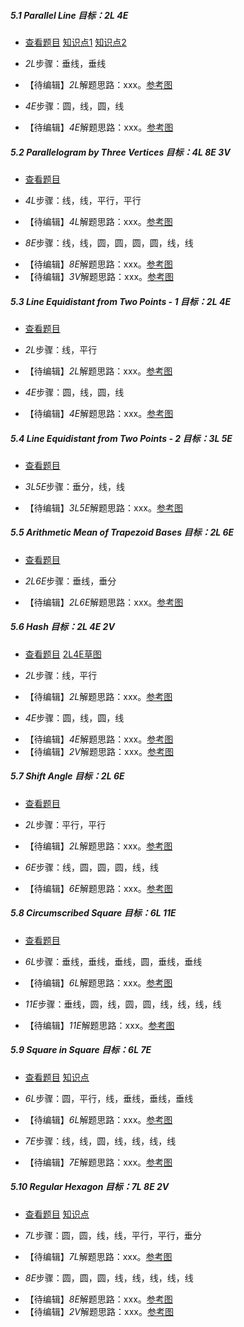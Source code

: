 ##### 5.1 Parallel Line *目标：2L 4E*
- [查看题目](images/level/parallel.png) [知识点1](images/hints/Fact-RhombusSides.png) [知识点2](images/hints/Fact-RectCenter.png) 
+ *2L*步骤：垂线，垂线
- 【待编辑】*2L*解题思路：xxx。[参考图](images/solved/5.1.2L.png)
+ *4E*步骤：圆，线，圆，线
- 【待编辑】*4E*解题思路：xxx。[参考图](images/solved/5.1.4E.png)


##### 5.2 Parallelogram by Three Vertices *目标：4L 8E 3V*
- [查看题目](images/level/parallelogram3-v.png) 
+ *4L*步骤：线，线，平行，平行
- 【待编辑】*4L*解题思路：xxx。[参考图](images/solved/5.2.4L.png)
+ *8E*步骤：线，线，圆，圆，圆，圆，线，线
- 【待编辑】*8E*解题思路：xxx。[参考图](images/solved/5.2.8E.png)
- 【待编辑】*3V*解题思路：xxx。[参考图](images/solved/5.2.3V.png)


##### 5.3 Line Equidistant from Two Points - 1 *目标：2L 4E*
- [查看题目](images/level/line-along-points.png) 
+ *2L*步骤：线，平行
- 【待编辑】*2L*解题思路：xxx。[参考图](images/solved/5.3.2L.png)
+ *4E*步骤：圆，线，圆，线
- 【待编辑】*4E*解题思路：xxx。[参考图](images/solved/5.3.4E.png)


##### 5.4 Line Equidistant from Two Points - 2 *目标：3L 5E*
- [查看题目](images/level/line-between-points.png) 
+ *3L5E*步骤：垂分，线，线
- 【待编辑】*3L5E*解题思路：xxx。[参考图](images/solved/5.4.3L5E.png)


##### 5.5 Arithmetic Mean of Trapezoid Bases *目标：2L 6E*
- [查看题目](images/level/trapezoid-median.png) 
+ *2L6E*步骤：垂线，垂分
- 【待编辑】*2L6E*解题思路：xxx。[参考图](images/solved/5.5.2L6E.png)


##### 5.6 Hash *目标：2L 4E 2V*
- [查看题目](images/level/hash.png) [2L4E草图](images/hints/Draft-Hash.png) 
+ *2L*步骤：线，平行
- 【待编辑】*2L*解题思路：xxx。[参考图](images/solved/5.6.2L.png)
+ *4E*步骤：圆，线，圆，线
- 【待编辑】*4E*解题思路：xxx。[参考图](images/solved/5.6.4E.png)
- 【待编辑】*2V*解题思路：xxx。[参考图](images/solved/5.6.2V.png)


##### 5.7 Shift Angle *目标：2L 6E*
- [查看题目](images/level/shift-angle.png) 
+ *2L*步骤：平行，平行
- 【待编辑】*2L*解题思路：xxx。[参考图](images/solved/5.7.2L.png)
+ *6E*步骤：线，圆，圆，圆，线，线
- 【待编辑】*6E*解题思路：xxx。[参考图](images/solved/5.7.6E.png)


##### 5.8 Circumscribed Square *目标：6L 11E*
- [查看题目](images/level/square-about-circle.png) 
+ *6L*步骤：垂线，垂线，垂线，圆，垂线，垂线
- 【待编辑】*6L*解题思路：xxx。[参考图](images/solved/5.8.6L.png)
+ *11E*步骤：垂线，圆，线，圆，圆，线，线，线，线
- 【待编辑】*11E*解题思路：xxx。[参考图](images/solved/5.8.11E.png)


##### 5.9 Square in Square *目标：6L 7E*
- [查看题目](images/level/square-in-square.png) [知识点](images/hints/Fact-PointSymmetry.png) 
+ *6L*步骤：圆，平行，线，垂线，垂线，垂线
- 【待编辑】*6L*解题思路：xxx。[参考图](images/solved/5.9.6L.png)
+ *7E*步骤：线，线，圆，线，线，线，线
- 【待编辑】*7E*解题思路：xxx。[参考图](images/solved/5.9.7E.png)


##### 5.10 Regular Hexagon *目标：7L 8E 2V*
- [查看题目](images/level/hexagon-by-side.png) [知识点](images/hints/Fact-Hexagon.png) 
+ *7L*步骤：圆，圆，线，线，平行，平行，垂分
- 【待编辑】*7L*解题思路：xxx。[参考图](images/solved/5.10.7L.png)
+ *8E*步骤：圆，圆，圆，线，线，线，线，线
- 【待编辑】*8E*解题思路：xxx。[参考图](images/solved/5.10.8E.png)
- 【待编辑】*2V*解题思路：xxx。[参考图](images/solved/5.10.2V.png)

